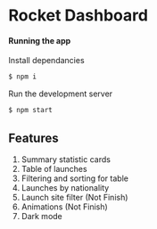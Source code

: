 # Rocket Dashboard

#### Running the app

Install dependancies
```sh
$ npm i
```

Run the development server
```sh
$ npm start
```

## Features 

1. Summary statistic cards 
2. Table of launches
3. Filtering and sorting for table
4. Launches by nationality
5. Launch site filter  (Not Finish)
6. Animations (Not Finish)
7. Dark mode
